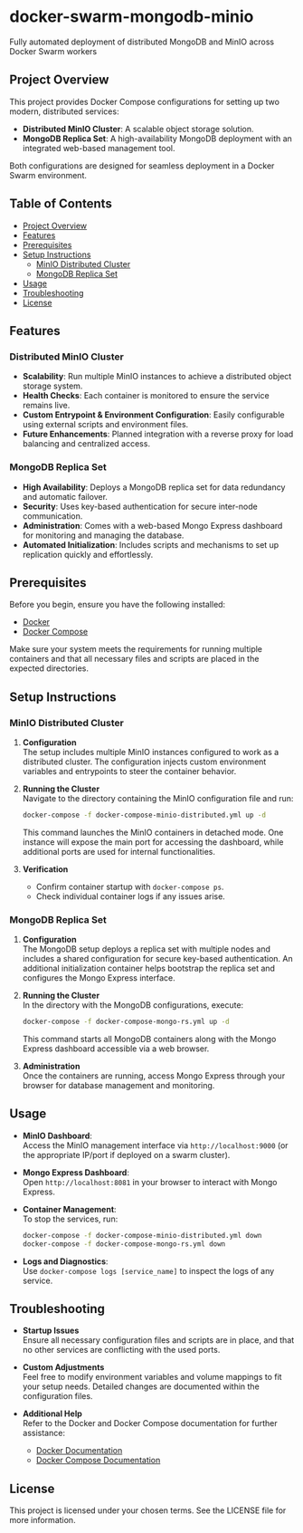 # docker-swarm-mongodb-minio

Fully automated deployment of distributed MongoDB and MinIO across Docker Swarm workers

## Project Overview

This project provides Docker Compose configurations for setting up two modern, distributed services:
- **Distributed MinIO Cluster**: A scalable object storage solution.
- **MongoDB Replica Set**: A high-availability MongoDB deployment with an integrated web-based management tool.

Both configurations are designed for seamless deployment in a Docker Swarm environment.

## Table of Contents

- [Project Overview](#project-overview)
- [Features](#features)
- [Prerequisites](#prerequisites)
- [Setup Instructions](#setup-instructions)
  - [MinIO Distributed Cluster](#minio-distributed-cluster)
  - [MongoDB Replica Set](#mongodb-replica-set)
- [Usage](#usage)
- [Troubleshooting](#troubleshooting)
- [License](#license)

## Features

### Distributed MinIO Cluster
- **Scalability**: Run multiple MinIO instances to achieve a distributed object storage system.
- **Health Checks**: Each container is monitored to ensure the service remains live.
- **Custom Entrypoint & Environment Configuration**: Easily configurable using external scripts and environment files.
- **Future Enhancements**: Planned integration with a reverse proxy for load balancing and centralized access.

### MongoDB Replica Set
- **High Availability**: Deploys a MongoDB replica set for data redundancy and automatic failover.
- **Security**: Uses key-based authentication for secure inter-node communication.
- **Administration**: Comes with a web-based Mongo Express dashboard for monitoring and managing the database.
- **Automated Initialization**: Includes scripts and mechanisms to set up replication quickly and effortlessly.

## Prerequisites

Before you begin, ensure you have the following installed:
- [Docker](https://docs.docker.com/get-docker/)
- [Docker Compose](https://docs.docker.com/compose/install/)

Make sure your system meets the requirements for running multiple containers and that all necessary files and scripts are placed in the expected directories.

## Setup Instructions

### MinIO Distributed Cluster

1. **Configuration**  
   The setup includes multiple MinIO instances configured to work as a distributed cluster. The configuration injects custom environment variables and entrypoints to steer the container behavior.

2. **Running the Cluster**  
   Navigate to the directory containing the MinIO configuration file and run:
   
   ```bash
   docker-compose -f docker-compose-minio-distributed.yml up -d
   ```
   
   This command launches the MinIO containers in detached mode. One instance will expose the main port for accessing the dashboard, while additional ports are used for internal functionalities.

3. **Verification**  
   - Confirm container startup with `docker-compose ps`.
   - Check individual container logs if any issues arise.

### MongoDB Replica Set

1. **Configuration**  
   The MongoDB setup deploys a replica set with multiple nodes and includes a shared configuration for secure key-based authentication. An additional initialization container helps bootstrap the replica set and configures the Mongo Express interface.

2. **Running the Cluster**  
   In the directory with the MongoDB configurations, execute:
   
   ```bash
   docker-compose -f docker-compose-mongo-rs.yml up -d
   ```
   
   This command starts all MongoDB containers along with the Mongo Express dashboard accessible via a web browser.

3. **Administration**  
   Once the containers are running, access Mongo Express through your browser for database management and monitoring.

## Usage

- **MinIO Dashboard**:  
  Access the MinIO management interface via `http://localhost:9000` (or the appropriate IP/port if deployed on a swarm cluster).

- **Mongo Express Dashboard**:  
  Open `http://localhost:8081` in your browser to interact with Mongo Express.

- **Container Management**:  
  To stop the services, run:

  ```bash
  docker-compose -f docker-compose-minio-distributed.yml down
  docker-compose -f docker-compose-mongo-rs.yml down
  ```

- **Logs and Diagnostics**:  
  Use `docker-compose logs [service_name]` to inspect the logs of any service.

## Troubleshooting

- **Startup Issues**  
  Ensure all necessary configuration files and scripts are in place, and that no other services are conflicting with the used ports.

- **Custom Adjustments**  
  Feel free to modify environment variables and volume mappings to fit your setup needs. Detailed changes are documented within the configuration files.

- **Additional Help**  
  Refer to the Docker and Docker Compose documentation for further assistance:
  - [Docker Documentation](https://docs.docker.com/)
  - [Docker Compose Documentation](https://docs.docker.com/compose/)

## License

This project is licensed under your chosen terms. See the LICENSE file for more information.